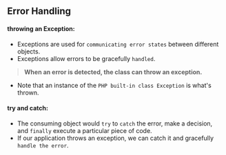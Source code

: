 ## Error Handling

#### throwing an Exception:

* Exceptions are used for `communicating error states` between different objects.
* Exceptions allow errors to be gracefully `handled`.

> __When an error is detected, the class can throw an exception.__

* Note that an instance of the `PHP built-in class Exception` is what's thrown.

#### try and catch:

* The consuming object would `try` to `catch` the error, make a decision, and `finally` execute a particular piece of code.
* If our application throws an exception, we can catch it and gracefully `handle the error`.


